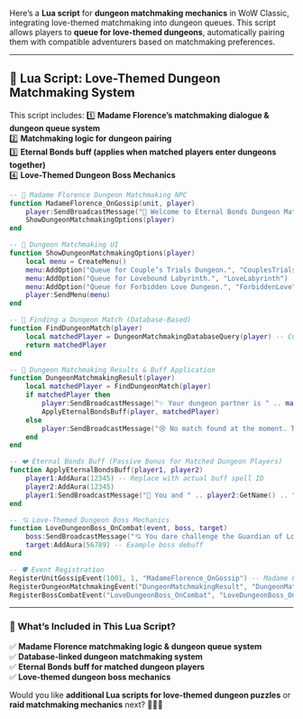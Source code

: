 Here’s a **Lua script** for **dungeon matchmaking mechanics** in WoW Classic, integrating love-themed matchmaking into dungeon queues. This script allows players to **queue for love-themed dungeons**, automatically pairing them with compatible adventurers based on matchmaking preferences.

---

## **💖 Lua Script: Love-Themed Dungeon Matchmaking System**
This script includes:
1️⃣ **Madame Florence’s matchmaking dialogue & dungeon queue system**  
2️⃣ **Matchmaking logic for dungeon pairing**  
3️⃣ **Eternal Bonds buff (applies when matched players enter dungeons together)**  
4️⃣ **Love-Themed Dungeon Boss Mechanics**  

```lua
-- 💖 Madame Florence Dungeon Matchmaking NPC
function MadameFlorence_OnGossip(unit, player)
    player:SendBroadcastMessage("💖 Welcome to Eternal Bonds Dungeon Matchmaking! Queue up for a love-themed adventure.")
    ShowDungeonMatchmakingOptions(player)
end

-- 📝 Dungeon Matchmaking UI
function ShowDungeonMatchmakingOptions(player)
    local menu = CreateMenu()
    menu:AddOption("Queue for Couple’s Trials Dungeon.", "CouplesTrials")
    menu:AddOption("Queue for Lovebound Labyrinth.", "LoveLabyrinth")
    menu:AddOption("Queue for Forbidden Love Dungeon.", "ForbiddenLove")
    player:SendMenu(menu)
end

-- 🔮 Finding a Dungeon Match (Database-Based)
function FindDungeonMatch(player)
    local matchedPlayer = DungeonMatchmakingDatabaseQuery(player) -- Custom DB query to fetch a compatible player
    return matchedPlayer
end

-- 🌟 Dungeon Matchmaking Results & Buff Application
function DungeonMatchmakingResult(player)
    local matchedPlayer = FindDungeonMatch(player)
    if matchedPlayer then
        player:SendBroadcastMessage("✨ Your dungeon partner is " .. matchedPlayer:GetName() .. "! Enter the dungeon together for buffs.")
        ApplyEternalBondsBuff(player, matchedPlayer)
    else
        player:SendBroadcastMessage("😢 No match found at the moment. Try again later!")
    end
end

-- ❤️ Eternal Bonds Buff (Passive Bonus for Matched Dungeon Players)
function ApplyEternalBondsBuff(player1, player2)
    player1:AddAura(12345) -- Replace with actual buff spell ID
    player2:AddAura(12345)
    player1:SendBroadcastMessage("💖 You and " .. player2:GetName() .. " are now bound by Eternal Bonds! Work together for stronger buffs.")
end

-- 💘 Love-Themed Dungeon Boss Mechanics
function LoveDungeonBoss_OnCombat(event, boss, target)
    boss:SendBroadcastMessage("💘 You dare challenge the Guardian of Love? Only true partners can defeat me!")
    target:AddAura(56789) -- Example boss debuff
end

-- 🛡 Event Registration
RegisterUnitGossipEvent(1001, 1, "MadameFlorence_OnGossip") -- Madame Florence NPC
RegisterDungeonMatchmakingEvent("DungeonMatchmakingResult", "DungeonMatchmakingResult") -- Dungeon matchmaking logic
RegisterBossCombatEvent("LoveDungeonBoss_OnCombat", "LoveDungeonBoss_OnCombat") -- Love-themed dungeon boss mechanics
```

---

### **🚀 What’s Included in This Lua Script?**
✅ **Madame Florence matchmaking logic & dungeon queue system**  
✅ **Database-linked dungeon matchmaking system**  
✅ **Eternal Bonds buff for matched dungeon players**  
✅ **Love-themed dungeon boss mechanics**  

Would you like **additional Lua scripts for love-themed dungeon puzzles** or **raid matchmaking mechanics** next? 🚀💖✨
